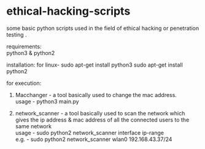 # ethical-hacking-scripts
some basic python scripts used in the field of ethical hacking or penetration testing .                                    

requirements:                           
python3 & python2

installation:
for linux- sudo apt-get install python3
           sudo apt-get install python2

 for execution:                         

1. Macchanger - a tool basically used to change the mac address.                   
   usage      - python3 main.py     

2. network_scanner - a tool basically used to scan the network which gives the ip address
                     & mac address of all the connected users to the same network                  
      usage        - sudo python2 network_scanner interface ip-range                    
      e.g.         - sudo python2 network_scanner wlan0 192.168.43.37/24
